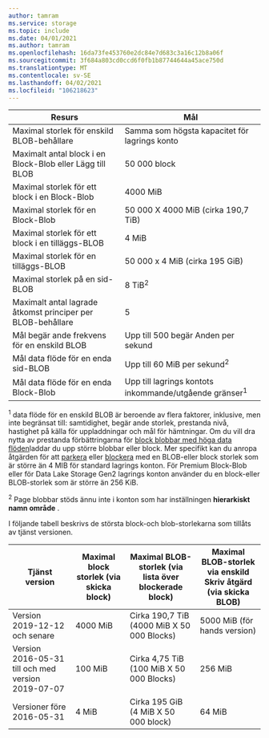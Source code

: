 ```yaml
---
author: tamram
ms.service: storage
ms.topic: include
ms.date: 04/01/2021
ms.author: tamram
ms.openlocfilehash: 16da73fe453760e2dc84e7d683c3a16c12b8a06f
ms.sourcegitcommit: 3f684a803cd0ccd6f0fb1b87744644a45ace750d
ms.translationtype: MT
ms.contentlocale: sv-SE
ms.lasthandoff: 04/02/2021
ms.locfileid: "106218623"
---
```

| Resurs | Mål |
|-|-|
| Maximal storlek för enskild BLOB-behållare | Samma som högsta kapacitet för lagrings konto |
| Maximalt antal block i en Block-Blob eller Lägg till BLOB | 50 000 block |
| Maximal storlek för ett block i en Block-Blob | 4000 MiB |
| Maximal storlek för en Block-Blob | 50 000 X 4000 MiB (cirka 190,7 TiB) |
| Maximal storlek för ett block i en tilläggs-BLOB | 4 MiB |
| Maximal storlek för en tilläggs-BLOB | 50 000 x 4 MiB (cirka 195 GiB) |
| Maximal storlek på en sid-BLOB | 8 TiB<sup>2</sup> |
| Maximalt antal lagrade åtkomst principer per BLOB-behållare | 5 |
| Mål begär ande frekvens för en enskild BLOB | Upp till 500 begär Anden per sekund |
| Mål data flöde för en enda sid-BLOB | Upp till 60 MiB per sekund<sup>2</sup> |
| Mål data flöde för en enda Block-Blob | Upp till lagrings kontots inkommande/utgående gränser<sup>1</sup> |

<sup>1</sup> data flöde för en enskild BLOB är beroende av flera faktorer, inklusive, men inte begränsat till: samtidighet, begär ande storlek, prestanda nivå, hastighet på källa för uppladdningar och mål för hämtningar. Om du vill dra nytta av prestanda förbättringarna för [block blobbar med höga data flöden](https://azure.microsoft.com/blog/high-throughput-with-azure-blob-storage/)laddar du upp större blobbar eller block. Mer specifikt kan du anropa åtgärden för att [parkera](/rest/api/storageservices/put-blob) eller [blockera](/rest/api/storageservices/put-block) med en BLOB-eller block storlek som är större än 4 MIB för standard lagrings konton. För Premium Block-Blob eller för Data Lake Storage Gen2 lagrings konton använder du en block-eller BLOB-storlek som är större än 256 KiB.

<sup>2</sup> Page blobbar stöds ännu inte i konton som har inställningen **hierarkiskt namn område** .

I följande tabell beskrivs de största block-och blob-storlekarna som tillåts av tjänst versionen.

| Tjänst version | Maximal block storlek (via skicka block) | Maximal BLOB-storlek (via lista över blockerade block) | Maximal BLOB-storlek via enskild Skriv åtgärd (via skicka BLOB) |
|-|-|-|-|
| Version 2019-12-12 och senare | 4000 MiB | Cirka 190,7 TiB (4000 MiB X 50 000 Blocks) | 5000 MiB (för hands version) |
| Version 2016-05-31 till och med version 2019-07-07 | 100 MiB | Cirka 4,75 TiB (100 MiB X 50 000 Blocks) | 256 MiB |
| Versioner före 2016-05-31 | 4 MiB | Cirka 195 GiB (4 MiB X 50 000 block) | 64 MiB |
